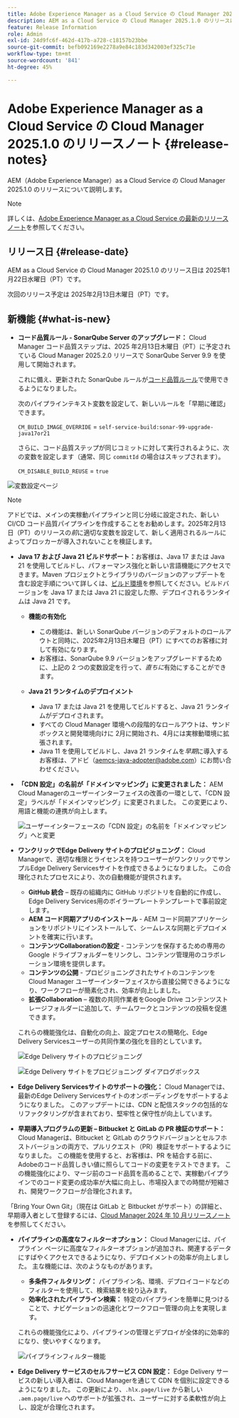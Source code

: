```yaml
---
title: Adobe Experience Manager as a Cloud Service の Cloud Manager 2025.1.0 のリリースノート
description: AEM as a Cloud Service の Cloud Manager 2025.1.0 のリリースについて説明します。
feature: Release Information
role: Admin
exl-id: 24d9fc6f-462d-417b-a728-c18157b23bbe
source-git-commit: befb092169e2278a9e84c183d342003ef325c71e
workflow-type: tm+mt
source-wordcount: '841'
ht-degree: 45%

---
```


# Adobe Experience Manager as a Cloud Service の Cloud Manager 2025.1.0 のリリースノート {#release-notes}

<!-- https://wiki.corp.adobe.com/pages/viewpage.action?pageId=3389843928 -->

AEM（Adobe Experience Manager）as a Cloud Service の Cloud Manager 2025.1.0 のリリースについて説明します。

>[!NOTE]
>
>詳しくは、[Adobe Experience Manager as a Cloud Service の最新のリリースノート](/help/release-notes/release-notes-cloud/release-notes-current.md)を参照してください。

## リリース日 {#release-date}

AEM as a Cloud Service の Cloud Manager 2025.1.0 のリリース日は 2025年1月22日水曜日（PT）です。

次回のリリース予定は 2025年2月13日木曜日（PT）です。


## 新機能 {#what-is-new}

* **コード品質ルール - SonarQube Server のアップグレード：** Cloud Manager コード品質ステップは、2025 年2月13日木曜日（PT）に予定されている Cloud Manager 2025.2.0 リリースで SonarQube Server 9.9 を使用して開始されます。

  これに備え、更新された SonarQube ルールが[コード品質ルール](/help/implementing/cloud-manager/code-quality-testing.md#understanding-code-quality-rules)で使用できるようになりました。

  次のパイプラインテキスト変数を設定して、新しいルールを「早期に確認」できます。

  `CM_BUILD_IMAGE_OVERRIDE` = `self-service-build:sonar-99-upgrade-java17or21`

  さらに、コード品質ステップが同じコミットに対して実行されるように、次の変数を設定します（通常、同じ `commitId` の場合はスキップされます）。

  `CM_DISABLE_BUILD_REUSE` = `true`

![変数設定ページ](/help/implementing/cloud-manager/release-notes/assets/variables-config.png)

>[!NOTE]
>
>アドビでは、メインの実稼動パイプラインと同じ分岐に設定された、新しい CI/CD コード品質パイプラインを作成することをお勧めします。2025年2月13日（PT）のリリースの&#x200B;*前*&#x200B;に適切な変数を設定して、新しく適用されるルールによってブロッカーが導入されないことを検証します。

* **Java 17 および Java 21 ビルドサポート：**&#x200B;お客様は、Java 17 または Java 21 を使用してビルドし、パフォーマンス強化と新しい言語機能にアクセスできます。Maven プロジェクトとライブラリのバージョンのアップデートを含む設定手順について詳しくは、[ビルド環境](/help/implementing/cloud-manager/getting-access-to-aem-in-cloud/build-environment-details.md)を参照してください。ビルドバージョンを Java 17 または Java 21 に設定した際、デプロイされるランタイムは Java 21 です。

   * **機能の有効化**
      * この機能は、新しい SonarQube バージョンのデフォルトのロールアウトと同時に、2025年2月13日木曜日（PT）にすべてのお客様に対して有効になります。
      * お客様は、SonarQube 9.9 バージョンをアップグレードするために、上記の 2 つの変数設定を行って、*直ちに*&#x200B;有効にすることができます。

   * **Java 21 ランタイムのデプロイメント**
      * Java 17 または Java 21 を使用してビルドすると、Java 21 ランタイムがデプロイされます。
      * すべての Cloud Manager 環境への段階的なロールアウトは、サンドボックスと開発環境向けに 2月に開始され、4月には実稼動環境に拡張されます。
      * Java 11 を使用してビルドし、Java 21 ランタイムを&#x200B;*早期*&#x200B;に導入するお客様は、アドビ（[aemcs-java-adopter@adobe.com](mailto:aemcs-java-adopter@adobe.com)）にお問い合わせください。

* **「CDN 設定」の名前が「ドメインマッピング」に変更されました：** AEM Cloud Managerのユーザーインターフェイスの改善の一環として、「CDN 設定」ラベルが「ドメインマッピング」に変更されました。 この変更により、用語と機能の連携が向上します。<!-- CMGR-64738 -->

  ![ユーザーインターフェースの「CDN 設定」の名前を「ドメインマッピング」へと変更](/help/implementing/cloud-manager/release-notes/assets/domain-mappings.png)

* **ワンクリックでEdge Delivery サイトのプロビジョニング：** Cloud Managerで、適切な権限とライセンスを持つユーザーがワンクリックでサンプルEdge Delivery Servicesサイトを作成できるようになりました。 この合理化されたプロセスにより、次の自動機能が提供されます。

   * **GitHub 統合** – 既存の組織内に GitHub リポジトリを自動的に作成し、Edge Delivery Services用のボイラープレートテンプレートで事前設定します。
   * **AEM コード同期アプリのインストール** - AEM コード同期アプリケーションをリポジトリにインストールして、シームレスな同期とデプロイメントを確実に行います。
   * **コンテンツCollaborationの設定** - コンテンツを保存するための専用のGoogle ドライブフォルダーをリンクし、コンテンツ管理用のコラボレーション環境を提供します。
   * **コンテンツの公開** - プロビジョニングされたサイトのコンテンツをCloud Manager ユーザーインターフェイスから直接公開できるようになり、ワークフローが簡素化され、効率が向上しました。
   * **拡張Collaboration** – 複数の共同作業者をGoogle Drive コンテンツストレージフォルダーに追加して、チームワークとコンテンツの投稿を促進できます。

  これらの機能強化は、自動化の向上、設定プロセスの簡略化、Edge Delivery Servicesユーザーの共同作業の強化を目的としています。<!-- CMGR-59362 -->

  ![Edge Delivery サイトのプロビジョニング ](/help/implementing/cloud-manager/release-notes/assets/eds-one-click-60.png)

  ![Edge Delivery サイトをプロビジョニング ](/help/implementing/cloud-manager/release-notes/assets/eds-provision-60.png) ダイアログボックス

* **Edge Delivery Servicesサイトのサポートの強化：** Cloud Managerでは、最新のEdge Delivery Servicesサイトのオンボーディングをサポートするようになりました。 このアップデートには、CDN と配信スタックの包括的なリファクタリングが含まれており、堅牢性と保守性が向上しています。

* **早期導入プログラムの更新 – Bitbucket と GitLab の PR 検証のサポート：** Cloud Managerは、Bitbucket と GitLab のクラウドバージョンとセルフホストバージョンの両方で、プルリクエスト（PR）検証をサポートするようになりました。 この機能を使用すると、お客様は、PR を結合する前に、Adobeのコード品質しきい値に照らしてコードの変更をテストできます。 この機能強化により、マージ前のコード品質を高めることで、実稼動パイプラインでのコード変更の成功率が大幅に向上し、市場投入までの時間が短縮され、開発ワークフローが合理化されます。

「Bring Your Own Git」（現在は GitLab と Bitbucket がサポート）の詳細と、早期導入者として登録するには、[Cloud Manager 2024 年 10 月リリースノート ](/help/implementing/cloud-manager/release-notes/2024/2024-10-0.md##gitlab-bitbucket) を参照してください。

* **パイプラインの高度なフィルターオプション：** Cloud Managerには、パイプライン ページに高度なフィルターオプションが追加され、関連するデータにすばやくアクセスできるようになり、デプロイメントの効率が向上しました。 主な機能には、次のようなものがあります。

   * **多条件フィルタリング：** パイプライン名、環境、デプロイコードなどのフィルターを使用して、検索結果を絞り込みます。
   * **効率化されたパイプライン検索：** 特定のパイプラインを簡単に見つけることで、ナビゲーションの迅速化とワークフロー管理の向上を実現します。

  これらの機能強化により、パイプラインの管理とデプロイが全体的に効率的になり、使いやすくなります。

  ![ パイプラインフィルター機能 ](/help/implementing/cloud-manager/release-notes/assets/pipeline-filters.png)

* **Edge Delivery サービスのセルフサービス CDN 設定：** Edge Delivery サービスの新しい導入者は、Cloud Managerを通じて CDN を個別に設定できるようになりました。 この更新により、`.hlx.page/live` から新しい `.aem.page/live` へのサポートが拡張され、ユーザーに対する柔軟性が向上し、設定が合理化されます。


<!-- ## Early adoption program {#early-adoption}

Be a part of Cloud Manager's early adoption program and have a chance to test upcoming features. -->

<!-- ## Bug fixes -->




<!-- ## Known issues {#known-issues} -->

